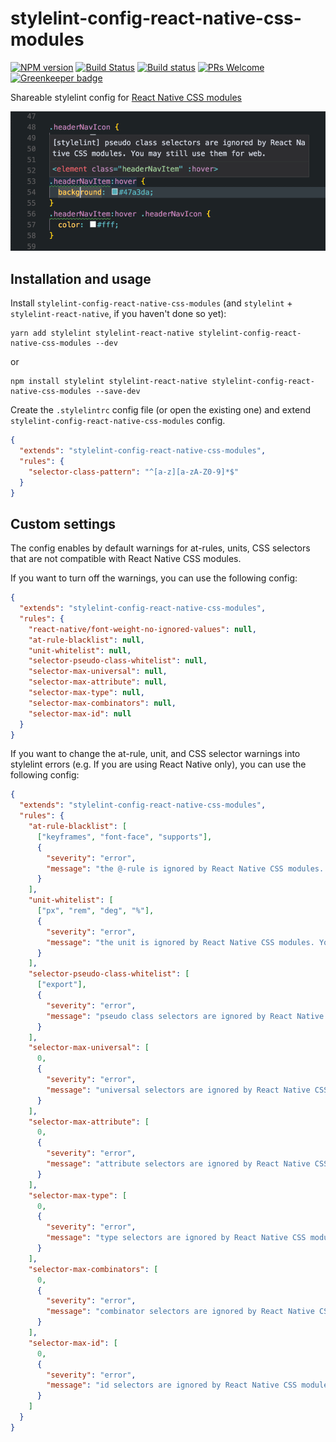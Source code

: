 # stylelint-config-react-native-css-modules

[![NPM version](http://img.shields.io/npm/v/stylelint-config-react-native-css-modules.svg)](https://www.npmjs.org/package/stylelint-config-react-native-css-modules)
[![Build Status](https://travis-ci.org/kristerkari/stylelint-config-react-native-css-modules.svg?branch=master)](https://travis-ci.org/kristerkari/stylelint-config-react-native-css-modules)
[![Build status](https://ci.appveyor.com/api/projects/status/u4f5x5k6d5ff24qt/branch/master?svg=true)](https://ci.appveyor.com/project/kristerkari/stylelint-config-react-native-css-modules/branch/master)
[![PRs Welcome](https://img.shields.io/badge/PRs-welcome-brightgreen.svg)](https://egghead.io/courses/how-to-contribute-to-an-open-source-project-on-github)
[![Greenkeeper badge](https://badges.greenkeeper.io/kristerkari/stylelint-config-react-native-css-modules.svg)](https://greenkeeper.io/)

Shareable stylelint config for [React Native CSS modules](https://github.com/kristerkari/react-native-css-modules)

<img src="screenshots/warning.png" width="540">

## Installation and usage

Install `stylelint-config-react-native-css-modules` (and `stylelint` + `stylelint-react-native`, if you haven't done so yet):

```
yarn add stylelint stylelint-react-native stylelint-config-react-native-css-modules --dev
```

or

```
npm install stylelint stylelint-react-native stylelint-config-react-native-css-modules --save-dev
```

Create the `.stylelintrc` config file (or open the existing one) and extend `stylelint-config-react-native-css-modules` config.

```json
{
  "extends": "stylelint-config-react-native-css-modules",
  "rules": {
    "selector-class-pattern": "^[a-z][a-zA-Z0-9]*$"
  }
}
```

## Custom settings

The config enables by default warnings for at-rules, units, CSS selectors that are not compatible with React Native CSS modules.

If you want to turn off the warnings, you can use the following config:

```json
{
  "extends": "stylelint-config-react-native-css-modules",
  "rules": {
    "react-native/font-weight-no-ignored-values": null,
    "at-rule-blacklist": null,
    "unit-whitelist": null,
    "selector-pseudo-class-whitelist": null,
    "selector-max-universal": null,
    "selector-max-attribute": null,
    "selector-max-type": null,
    "selector-max-combinators": null,
    "selector-max-id": null
  }
}
```

If you want to change the at-rule, unit, and CSS selector warnings into stylelint errors (e.g. If you are using React Native only), you can use the following config:

```json
{
  "extends": "stylelint-config-react-native-css-modules",
  "rules": {
    "at-rule-blacklist": [
      ["keyframes", "font-face", "supports"],
      {
        "severity": "error",
        "message": "the @-rule is ignored by React Native CSS modules. You can use it for Web when sharing the styles between React Native and browser."
      }
    ],
    "unit-whitelist": [
      ["px", "rem", "deg", "%"],
      {
        "severity": "error",
        "message": "the unit is ignored by React Native CSS modules. You can use it for Web when sharing the styles between React Native and browser."
      }
    ],
    "selector-pseudo-class-whitelist": [
      ["export"],
      {
        "severity": "error",
        "message": "pseudo class selectors are ignored by React Native CSS modules. You can use them for Web when sharing the styles between React Native and browser."
      }
    ],
    "selector-max-universal": [
      0,
      {
        "severity": "error",
        "message": "universal selectors are ignored by React Native CSS modules. You can use them for Web when sharing the styles between React Native and browser."
      }
    ],
    "selector-max-attribute": [
      0,
      {
        "severity": "error",
        "message": "attribute selectors are ignored by React Native CSS modules. You can use them for Web when sharing the styles between React Native and browser."
      }
    ],
    "selector-max-type": [
      0,
      {
        "severity": "error",
        "message": "type selectors are ignored by React Native CSS modules. You can use them for Web when sharing the styles between React Native and browser."
      }
    ],
    "selector-max-combinators": [
      0,
      {
        "severity": "error",
        "message": "combinator selectors are ignored by React Native CSS modules. You can use them for Web when sharing the styles between React Native and browser."
      }
    ],
    "selector-max-id": [
      0,
      {
        "severity": "error",
        "message": "id selectors are ignored by React Native CSS modules. You can use them for Web when sharing the styles between React Native and browser."
      }
    ]
  }
}
```
